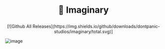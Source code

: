 # <p align="center">🌠 Imaginary</p>
<p align="center">[![Github All Releases](https://img.shields.io/github/downloads/dontpanic-studios/imaginary/total.svg)]</p>

![image](https://github.com/dontpanic-studios/imaginary/assets/89384053/83052549-1d92-45e3-8a05-b7f84e81b191)

